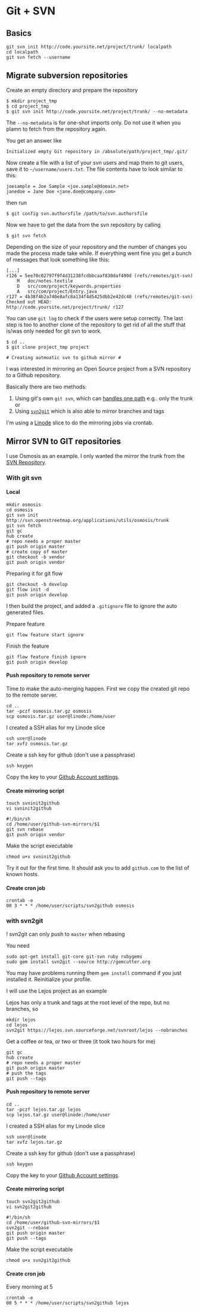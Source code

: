 # Git + SVN #

## Basics ##

	git svn init http://code.yoursite.net/project/trunk/ localpath
	cd localpath
	git svn fetch --username

## Migrate subversion repositories ##

Create an empty directory and prepare the repository

    $ mkdir project_tmp
    $ cd project_tmp
    $ git svn init http://code.yoursite.net/project/trunk/ --no-metadata

The `--no-metadata` is for one-shot imports only. Do not use it when you plamn to fetch from the repository again.

You get an answer like

    Initialized empty Git repository in /absolute/path/project_tmp/.git/

Now create a file with a list of your svn users and map them to git users, save it to `~/username/users.txt`. The file contents have to look similar to this:

    joesample = Joe Sample <joe.sample@domain.net>
    janedoe = Jane Doe <jane.doe@company.com>

then run

    $ git config svn.authorsfile /path/to/svn.authorsfile

Now we have to get the data from the svn repository by calling

    $ git svn fetch

Depending on the size of your repository and the number of changes you made the process made take while. If everything went fine you get a bunch of messages that look something like this:

    [...]
    r126 = 5ee70c02797f9f4d31238fcdbbcaaf830daf490d (refs/remotes/git-svn)
    	M	doc/notes.textile
    	D	src/com/project/keywords.properties
    	A	src/com/project/Entry.java
    r127 = 4b38f4b2a740e8afc8a134f4d5425dbb2e42dc40 (refs/remotes/git-svn)
    Checked out HEAD:
    http://code.yoursite.net/project/trunk/ r127

You can use `git log` to check if the users were setup correctly. The last step is too to another clone of the repository to get rid of all the stuff that is/was only needed for git svn to work.

    $ cd ..
    $ git clone project_tmp project

	# Creating autmoatic svn to github mirror #

I was interested in mirroring an Open Source project from a SVN repository to a Github repository.

Basically there are two methods:

1. Using git's own `git svn`, which can [handles one path](http://www.fnokd.com/2008/08/20/mirroring-svn-repository-to-github/) e.g.. only the trunk or
2. Using [`svn2git`](https://github.com/nirvdrum/svn2git) which is also able to mirror branches and tags

I'm using a [Linode](http://www.linode.com/) slice to do the mirroring jobs via crontab.


## Mirror SVN to GIT repositories ##

I use Osmosis as an example. I only wanted the mirror the trunk from the [SVN Repository](http://svn.openstreetmap.org/applications/utils/osmosis/trunk/). 

### With git svn ###

#### Local ####

	mkdir osmosis
	cd osmosis
	git svn init http://svn.openstreetmap.org/applications/utils/osmosis/trunk
	git svn fetch
	git gc
	hub create
	# repo needs a proper master
	git push origin master
	# create copy of master	
	git checkout -b vendor
	git push origin vendor

Preparing it for git flow

	git checkout -b develop
	git flow init -d	
	git push origin develop

I then build the project, and added a `.gitignore` file to ignore the auto generated files.

Prepare feature

	git flow feature start ignore

Finish the feature

	git flow feature finish ignore
	git push origin develop

#### Push repository to remote server ####

Time to make the auto-merging happen. First we copy the created git repo to the remote server.

	cd ..
	tar -pczf osmosis.tar.gz osmosis
	scp osmosis.tar.gz user@linode:/home/user

I created a SSH alias for my Linode slice

	ssh user@linode
	tar xvfz osmosis.tar.gz

Create a ssh key for github (don't use a passphrase)

	ssh keygen

Copy the key to your [Github Account settings](https://github.com/account).

#### Create mirroring script ####

	touch svninit2github
	vi svninit2github

	#!/bin/sh
	cd /home/user/github-svn-mirrors/$1
	git svn rebase
	git push origin vendor

Make the script executable

	chmod u+x svninit2github

Try it out for the first time. It should ask you to add `github.com` to the list of known hosts.

#### Create cron job ####

	crontab -e
	00 3 * * * /home/user/scripts/svn2github osmosis

### with svn2git ###

! svn2git can only push to `master` when rebasing

You need

	sudo apt-get install git-core git-svn ruby rubygems
	sudo gem install svn2git --source http://gemcutter.org

You may have problems running them `gem install` command if you just installed it. Reinitialize your profile. 

I will use the Lejos project as an example

Lejos has only a trunk and tags at the root level of the repo, but no branches, so

	mkdir lejos
	cd lejos
	svn2git https://lejos.svn.sourceforge.net/svnroot/lejos --nobranches

Get a coffee or tea, or two or three (it took two hours for me)

	git gc
	hub create
	# repo needs a proper master
	git push origin master
	# push the tags
	git push --tags

#### Push repository to remote server ####

	cd ..
	tar -pczf lejos.tar.gz lejos
	scp lejos.tar.gz user@linode:/home/user

I created a SSH alias for my Linode slice

	ssh user@linode
	tar xvfz lejos.tar.gz

Create a ssh key for github (don't use a passphrase)

	ssh keygen

Copy the key to your [Github Account settings](https://github.com/account).

#### Create mirroring script ####

	touch svn2git2github
	vi svn2git2github

	#!/bin/sh
	cd /home/user/github-svn-mirrors/$1
	svn2git --rebase
	git push origin master
	git push --tags

Make the script executable

	chmod u+x svn2git2github

#### Create cron job ####

Every morning at 5

	crontab -e
	00 5 * * * /home/user/scripts/svn2github lejos
